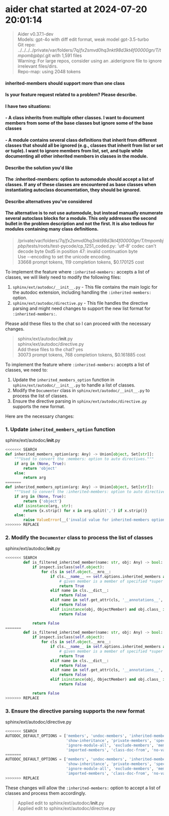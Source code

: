 
# aider chat started at 2024-07-20 20:01:14

> Aider v0.37.1-dev  
> Models: gpt-4o with diff edit format, weak model gpt-3.5-turbo  
> Git repo: ../../../../private/var/folders/7q/_fx2smvd0hq3nkt98d3kt4f00000gn/T/tmpombjpbp_/.git with 1,591 files  
> Warning: For large repos, consider using an .aiderignore file to ignore irrelevant files/dirs.  
> Repo-map: using 2048 tokens  

#### inherited-members should support more than one class  
#### **Is your feature request related to a problem? Please describe.**  
#### I have two situations:  
#### - A class inherits from multiple other classes. I want to document members from some of the base classes but ignore some of the base classes  
#### - A module contains several class definitions that inherit from different classes that should all be ignored (e.g., classes that inherit from list or set or tuple). I want to ignore members from list, set, and tuple while documenting all other inherited members in classes in the module.  
####   
#### **Describe the solution you'd like**  
#### The :inherited-members: option to automodule should accept a list of classes. If any of these classes are encountered as base classes when instantiating autoclass documentation, they should be ignored.  
####   
#### **Describe alternatives you've considered**  
#### The alternative is to not use automodule, but instead manually enumerate several autoclass blocks for a module. This only addresses the second bullet in the problem description and not the first. It is also tedious for modules containing many class definitions.  
####   
####  
> /private/var/folders/7q/_fx2smvd0hq3nkt98d3kt4f00000gn/T/tmpombjpbp_/tests/roots/test-pycode/cp_1251_coded.py: 'utf-8' codec can't decode byte 0xd5 in position 47: invalid continuation byte  
> Use --encoding to set the unicode encoding.  
> 33668 prompt tokens, 119 completion tokens, $0.170125 cost  

To implement the feature where `:inherited-members:` accepts a list of classes, we will likely need to modify the following files:

1. `sphinx/ext/autodoc/__init__.py` - This file contains the main logic for the autodoc extension, including handling the `:inherited-members:` option.
2. `sphinx/ext/autodoc/directive.py` - This file handles the directive parsing and might need changes to support the new list format for `:inherited-members:`.

Please add these files to the chat so I can proceed with the necessary changes.

> sphinx/ext/autodoc/__init__.py  
> sphinx/ext/autodoc/directive.py  
> Add these files to the chat? yes  
> 30073 prompt tokens, 768 completion tokens, $0.161885 cost  

To implement the feature where `:inherited-members:` accepts a list of classes, we need to:

1. Update the `inherited_members_option` function in `sphinx/ext/autodoc/__init__.py` to handle a list of classes.
2. Modify the `Documenter` class in `sphinx/ext/autodoc/__init__.py` to process the list of classes.
3. Ensure the directive parsing in `sphinx/ext/autodoc/directive.py` supports the new format.

Here are the necessary changes:

### 1. Update `inherited_members_option` function

sphinx/ext/autodoc/__init__.py
```python
<<<<<<< SEARCH
def inherited_members_option(arg: Any) -> Union[object, Set[str]]:
    """Used to convert the :members: option to auto directives."""
    if arg in (None, True):
        return 'object'
    else:
        return arg
=======
def inherited_members_option(arg: Any) -> Union[object, Set[str]]:
    """Used to convert the :inherited-members: option to auto directives."""
    if arg in (None, True):
        return {'object'}
    elif isinstance(arg, str):
        return {x.strip() for x in arg.split(',') if x.strip()}
    else:
        raise ValueError(__('invalid value for inherited-members option: %s') % arg)
>>>>>>> REPLACE
```

### 2. Modify the `Documenter` class to process the list of classes

sphinx/ext/autodoc/__init__.py
```python
<<<<<<< SEARCH
        def is_filtered_inherited_member(name: str, obj: Any) -> bool:
            if inspect.isclass(self.object):
                for cls in self.object.__mro__:
                    if cls.__name__ == self.options.inherited_members and cls != self.object:
                        # given member is a member of specified *super class*
                        return True
                    elif name in cls.__dict__:
                        return False
                    elif name in self.get_attr(cls, '__annotations__', {}):
                        return False
                    elif isinstance(obj, ObjectMember) and obj.class_ is cls:
                        return False

            return False
=======
        def is_filtered_inherited_member(name: str, obj: Any) -> bool:
            if inspect.isclass(self.object):
                for cls in self.object.__mro__:
                    if cls.__name__ in self.options.inherited_members and cls != self.object:
                        # given member is a member of specified *super class*
                        return True
                    elif name in cls.__dict__:
                        return False
                    elif name in self.get_attr(cls, '__annotations__', {}):
                        return False
                    elif isinstance(obj, ObjectMember) and obj.class_ is cls:
                        return False

            return False
>>>>>>> REPLACE
```

### 3. Ensure the directive parsing supports the new format

sphinx/ext/autodoc/directive.py
```python
<<<<<<< SEARCH
AUTODOC_DEFAULT_OPTIONS = ['members', 'undoc-members', 'inherited-members',
                           'show-inheritance', 'private-members', 'special-members',
                           'ignore-module-all', 'exclude-members', 'member-order',
                           'imported-members', 'class-doc-from', 'no-value']
=======
AUTODOC_DEFAULT_OPTIONS = ['members', 'undoc-members', 'inherited-members',
                           'show-inheritance', 'private-members', 'special-members',
                           'ignore-module-all', 'exclude-members', 'member-order',
                           'imported-members', 'class-doc-from', 'no-value']
>>>>>>> REPLACE
```

These changes will allow the `:inherited-members:` option to accept a list of classes and process them accordingly.

> Applied edit to sphinx/ext/autodoc/__init__.py  
> Applied edit to sphinx/ext/autodoc/directive.py  
